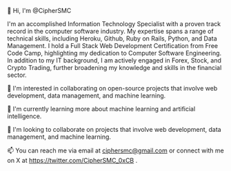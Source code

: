 👋 Hi, I'm @CipherSMC

I'm an accomplished Information Technology Specialist with a proven track record in the computer software industry. My expertise spans a range of technical skills, including Heroku, Github, Ruby on Rails, Python, and Data Management. I hold a Full Stack Web Development Certification from Free Code Camp, highlighting my dedication to Computer Software Engineering. In addition to my IT background, I am actively engaged in Forex, Stock, and Crypto Trading, further broadening my knowledge and skills in the financial sector.

👀 I'm interested in collaborating on open-source projects that involve web development, data management, and machine learning.

🌱 I'm currently learning more about machine learning and artificial intelligence.

💞️ I'm looking to collaborate on projects that involve web development, data management, and machine learning.

📫 You can reach me via email at ciphersmc@gmail.com or connect with me on X at https://twitter.com/CipherSMC_0xCB
.

<!---
CipherSMC/CipherSMC is a ✨ special ✨ repository because its `README.md` (this file) appears on your GitHub profile.
You can click the Preview link to take a look at your changes.
--->
